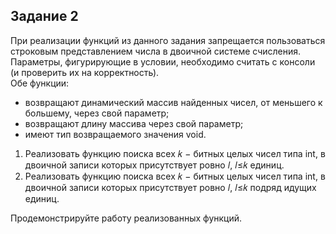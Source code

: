## Задание 2

При реализации функций из данного задания запрещается пользоваться строковым представлением числа в двоичной системе счисления. Параметры, фигурирующие в условии, необходимо считать с консоли (и проверить их на корректность). \
Обе функции:
- возвращают динамический массив найденных чисел, от меньшего к большему, через свой параметр;
- возвращают длину массива через свой параметр;
- имеют тип возвращаемого значения void.

1. Реализовать функцию поиска всех 𝑘 − битных целых чисел типа int, в двоичной записи которых присутствует ровно 𝑙, 𝑙≤𝑘 единиц.
2. Реализовать функцию поиска всех 𝑘 − битных целых чисел типа int, в двоичной записи которых присутствует ровно 𝑙, 𝑙≤𝑘 подряд идущих единиц.

Продемонстрируйте работу реализованных функций.
